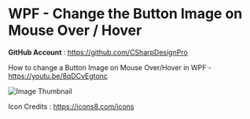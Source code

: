# WPF - Change the Button Image on Mouse Over / Hover 

<b>GitHub Account</b> : https://github.com/CSharpDesignPro

How to change a Button Image on Mouse Over/Hover in WPF - https://youtu.be/8qDCvEgtonc

![Image Thumbnail](https://user-images.githubusercontent.com/55704859/179337314-3ec1746a-9d36-41ae-a4cc-1f54acad72d1.jpg)

Icon Credits : https://icons8.com/icons
